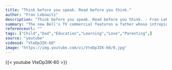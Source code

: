 ```yaml
---
title: "Think before you speak. Read before you think."
author: "Fran Lebowitz"
description: "Think before you speak. Read before you think. - Fran Lebowitz quotes from GetInspired365.com"
summary: "The new Bell's TV commercial features a father whose intrepid spirit demonstrates just what it takes to be a true Man of Character."
referenceurl: ""
tags: ["Child","Dad","Education","Learning","Love","Parenting",]
source: "youtube"
videoid: "VteDp3IK-60"
image: "https://img.youtube.com/vi/VteDp3IK-60/0.jpg"
---
```


{{< youtube VteDp3IK-60 >}}
